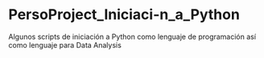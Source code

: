 # PersoProject_Iniciaci-n_a_Python
Algunos scripts de iniciación a Python como lenguaje de programación así como lenguaje para Data Analysis
